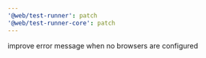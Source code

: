 ```yaml
---
'@web/test-runner': patch
'@web/test-runner-core': patch
---
```


improve error message when no browsers are configured
